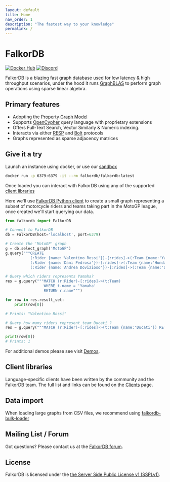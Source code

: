```yaml
---
layout: default
title: Home
nav_order: 1
description: "The fastest way to your knowledge"
permalink: /
---
```


# FalkorDB

[![Docker Hub](https://img.shields.io/docker/pulls/falkordb/falkordb?label=Docker)](https://hub.docker.com/r/falkordb/falkordb/)
[![Discord](https://img.shields.io/discord/1146782921294884966?style=flat-square)](https://discord.gg/ErBEqN9E)

FalkorDB is a blazing fast graph database used for low latency & high throughput scenarios, under the hood it runs [GraphBLAS](http://faculty.cse.tamu.edu/davis/GraphBLAS.html)  to perform graph operations using sparse linear algebra.

## Primary features

* Adopting the [Property Graph Model](https://github.com/opencypher/openCypher/blob/master/docs/property-graph-model.adoc)
* Supports [OpenCypher](http://www.opencypher.org/) query language with proprietary extensions
* Offers Full-Text Search, Vector Similarly & Numeric indexing.
* Interacts via either [RESP](https://redis.io/docs/reference/protocol-spec/) and [Bolt](https://en.wikipedia.org/wiki/Bolt_(network_protocol)) protocols
* Graphs represented as sparse adjacency matrices


## Give it a try

Launch an instance using docker, or use our [sandbox](https://cloud.falkordb.com/sandbox)

```sh
docker run -p 6379:6379 -it --rm falkordb/falkordb:latest
```

Once loaded you can interact with FalkorDB using any of the supported [client libraries](/clients)

Here we'll use [FalkorDB Python client](https://pypi.org/project/FalkorDB/) to create a small graph representing a subset of motorcycle riders and teams taking part in the MotoGP league, once created we'll start querying our data.

```python
from falkordb import FalkorDB

# Connect to FalkorDB
db = FalkorDB(host='localhost', port=6379)

# Create the 'MotoGP' graph
g = db.select_graph('MotoGP')
g.query("""CREATE
           (:Rider {name:'Valentino Rossi'})-[:rides]->(:Team {name:'Yamaha'}),
           (:Rider {name:'Dani Pedrosa'})-[:rides]->(:Team {name:'Honda'}),
           (:Rider {name:'Andrea Dovizioso'})-[:rides]->(:Team {name:'Ducati'})""")

# Query which riders represents Yamaha?
res = g.query("""MATCH (r:Rider)-[:rides]->(t:Team)
                 WHERE t.name = 'Yamaha'
                 RETURN r.name""")

for row in res.result_set:
    print(row[0])

# Prints: "Valentino Rossi"

# Query how many riders represent team Ducati ?
res = g.query("""MATCH (r:Rider)-[:rides]->(t:Team {name:'Ducati'}) RETURN count(r)""")

print(row[0])
# Prints: 1
```

For additional demos please see visit [Demos](https://github.com/FalkorDB/demos).

## Client libraries

Language-specific clients have been written by the community and the FalkorDB team.
The full list and links can be found on the [Clients](/clients) page.

## Data import

When loading large graphs from CSV files, we recommend using [falkordb-bulk-loader](https://github.com/falkordb/falkordb-bulk-loader)

## Mailing List / Forum

Got questions? Please contact us at the [FalkorDB forum](https://github.com/FalkorDB/FalkorDB/discussions).

## License

FalkorDB is licensed under the [the Server Side Public License v1 (SSPLv1)](https://github.com/FalkorDB/FalkorDB/blob/master/LICENSE.txt).
